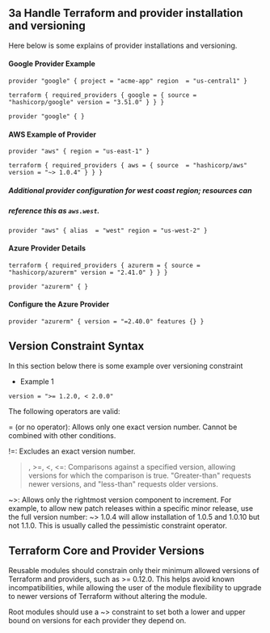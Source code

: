 ## 3a Handle Terraform and provider installation and versioning

Here below is some explains of provider installations and versioning.

#### Google Provider Example


``provider "google" {
  project = "acme-app"
  region  = "us-central1"
}``

``terraform {
  required_providers {
    google = {
      source = "hashicorp/google"
      version = "3.51.0"
    }
  }
}``

``provider "google" {
}``


#### AWS Example of Provider
``provider "aws" {
  region = "us-east-1"
}``

``terraform {
  required_providers {
    aws = {
      source  = "hashicorp/aws"
      version = "~> 1.0.4"
    }
  }
}``

##### Additional provider configuration for west coast region; resources can
##### reference this as `aws.west`.
``provider "aws" {
  alias  = "west"
  region = "us-west-2"
}``

#### Azure Provider Details

``terraform {
  required_providers {
    azurerm = {
      source = "hashicorp/azurerm"
      version = "2.41.0"
    }
  }
}``

``provider "azurerm" {
}``

#### Configure the Azure Provider

``provider "azurerm" {
  version = "=2.40.0"
  features {}
}``

## Version Constraint Syntax

In this section below there is some example over versioning constraint

* Example 1

`` version = ">= 1.2.0, < 2.0.0" ``

The following operators are valid:

= (or no operator): Allows only one exact version number. Cannot be combined with other conditions.

!=: Excludes an exact version number.

>, >=, <, <=: Comparisons against a specified version, allowing versions for which the comparison is true. "Greater-than" requests newer versions, and "less-than" requests older versions.

~>: Allows only the rightmost version component to increment. For example, to allow new patch releases within a specific minor release, use the full version number: ~> 1.0.4 will allow installation of 1.0.5 and 1.0.10 but not 1.1.0. This is usually called the pessimistic constraint operator.

## Terraform Core and Provider Versions
Reusable modules should constrain only their minimum allowed versions of Terraform and providers, such as >= 0.12.0. This helps avoid known incompatibilities, while allowing the user of the module flexibility to upgrade to newer versions of Terraform without altering the module.

Root modules should use a ~> constraint to set both a lower and upper bound on versions for each provider they depend on.

